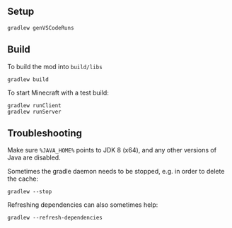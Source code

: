 
## Setup

`gradlew genVSCodeRuns`


## Build

To build the mod into `build/libs`

```
gradlew build
```

To start Minecraft with a test build:

```
gradlew runClient
gradlew runServer
```


## Troubleshooting

Make sure `%JAVA_HOME%` points to JDK 8 (x64), and any other versions of Java are disabled.

Sometimes the gradle daemon needs to be stopped, e.g. in order to delete the cache:

```
gradlew --stop
```

Refreshing dependencies can also sometimes help:

```
gradlew --refresh-dependencies
```

